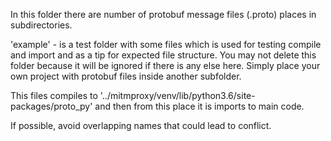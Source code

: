 In this folder there are number of protobuf message files (.proto) places in subdirectories.  

'example' - is a test folder with some files which is used for testing compile and import and as a tip for expected file structure. You may not delete this folder because it will be ignored if there is any else here. Simply place your own project with protobuf files inside another subfolder.  

This files compiles to '../mitmproxy/venv/lib/python3.6/site-packages/proto_py' and then from this place it is imports to main code.  

If possible, avoid overlapping names that could lead to conflict.  
